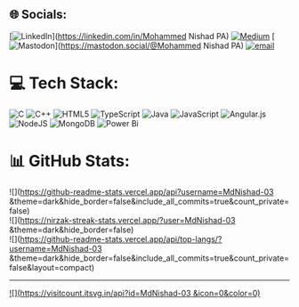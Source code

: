 
## 🌐 Socials:
[![LinkedIn](https://img.shields.io/badge/LinkedIn-%230077B5.svg?logo=linkedin&logoColor=white)](https://linkedin.com/in/Mohammed Nishad PA) [![Medium](https://img.shields.io/badge/Medium-12100E?logo=medium&logoColor=white)](https://medium.com/@__nishad__003) [![Mastodon](https://img.shields.io/badge/-MASTODON-%232B90D9?logo=mastodon&logoColor=white)](https://mastodon.social/@Mohammed Nishad PA) [![email](https://img.shields.io/badge/Email-D14836?logo=gmail&logoColor=white)](mailto:mnishadckm@gmail.com) 

# 💻 Tech Stack:
![C](https://img.shields.io/badge/c-%2300599C.svg?style=for-the-badge&logo=c&logoColor=white) ![C++](https://img.shields.io/badge/c++-%2300599C.svg?style=for-the-badge&logo=c%2B%2B&logoColor=white) ![HTML5](https://img.shields.io/badge/html5-%23E34F26.svg?style=for-the-badge&logo=html5&logoColor=white) ![TypeScript](https://img.shields.io/badge/typescript-%23007ACC.svg?style=for-the-badge&logo=typescript&logoColor=white) ![Java](https://img.shields.io/badge/java-%23ED8B00.svg?style=for-the-badge&logo=openjdk&logoColor=white) ![JavaScript](https://img.shields.io/badge/javascript-%23323330.svg?style=for-the-badge&logo=javascript&logoColor=%23F7DF1E) ![Angular.js](https://img.shields.io/badge/angular.js-%23E23237.svg?style=for-the-badge&logo=angularjs&logoColor=white) ![NodeJS](https://img.shields.io/badge/node.js-6DA55F?style=for-the-badge&logo=node.js&logoColor=white) ![MongoDB](https://img.shields.io/badge/MongoDB-%234ea94b.svg?style=for-the-badge&logo=mongodb&logoColor=white) ![Power Bi](https://img.shields.io/badge/power_bi-F2C811?style=for-the-badge&logo=powerbi&logoColor=black)
# 📊 GitHub Stats:
![](https://github-readme-stats.vercel.app/api?username=MdNishad-03 &theme=dark&hide_border=false&include_all_commits=true&count_private=false)<br/>
![](https://nirzak-streak-stats.vercel.app/?user=MdNishad-03 &theme=dark&hide_border=false)<br/>
![](https://github-readme-stats.vercel.app/api/top-langs/?username=MdNishad-03 &theme=dark&hide_border=false&include_all_commits=true&count_private=false&layout=compact)

---
[![](https://visitcount.itsvg.in/api?id=MdNishad-03 &icon=0&color=0)](https://visitcount.itsvg.in)

<!-- Proudly created with GPRM ( https://gprm.itsvg.in ) -->
